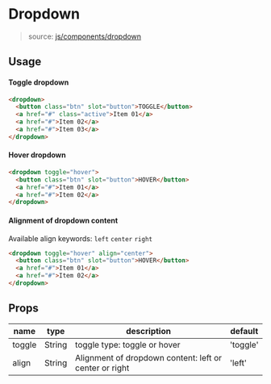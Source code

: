 # Dropdown
> source: [js/components/dropdown](../src/js/components/dropdown.vue)

## Usage
#### Toggle dropdown
```html
<dropdown>
  <button class="btn" slot="button">TOGGLE</button>
  <a href="#" class="active">Item 01</a>
  <a href="#">Item 02</a>
  <a href="#">Item 03</a>
</dropdown>
```

#### Hover dropdown
```html
<dropdown toggle="hover">
  <button class="btn" slot="button">HOVER</button>
  <a href="#">Item 01</a>
  <a href="#">Item 02</a>
</dropdown>
```

#### Alignment of dropdown content
Available align keywords: `left` `center` `right`
```html
<dropdown toggle="hover" align="center">
  <button class="btn" slot="button">HOVER</button>
  <a href="#">Item 01</a>
  <a href="#">Item 02</a>
</dropdown>
```

## Props
| name | type | description | default |
| ---- | ---- | ----------- | ------- |
| toggle | String | toggle type: toggle or hover | 'toggle' |
| align | String | Alignment of dropdown content: left or center or right | 'left' |
